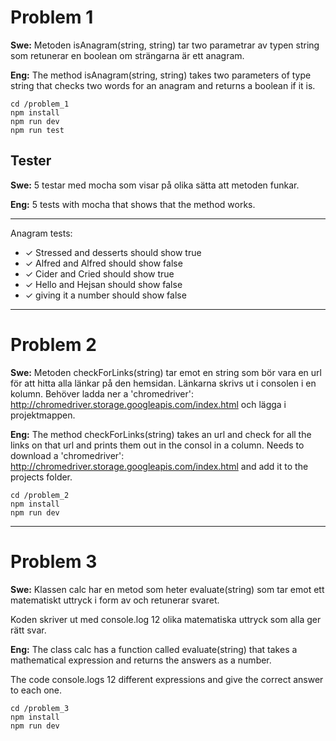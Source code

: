 # Problem 1
**Swe:**
Metoden isAnagram(string, string) tar two parametrar av typen string som retunerar en boolean om strängarna är ett anagram.

**Eng:**
The method isAnagram(string, string) takes two parameters of type string that checks two words for an anagram and returns a boolean if it is.
```
cd /problem_1
npm install
npm run dev
npm run test
```
## Tester
**Swe:**
5 testar med mocha som visar på olika sätta att metoden funkar.

**Eng:**
5 tests with mocha that shows that the method works.

-------
Anagram tests:
-    ✓ Stressed and desserts should show true
-    ✓ Alfred and Alfred should show false
-    ✓ Cider and Cried should show true
-    ✓ Hello and Hejsan should show false
-    ✓ giving it a number should show false
-----

# Problem 2

**Swe:**
Metoden checkForLinks(string) tar emot en string som bör vara en url för att hitta alla länkar på den hemsidan.
Länkarna skrivs ut i consolen i en kolumn.
Behöver ladda ner a 'chromedriver':
<http://chromedriver.storage.googleapis.com/index.html>
och lägga i projektmappen.

**Eng:**
The method checkForLinks(string) takes an url and check for all the links on that url and prints them out in the consol in a column.
Needs to download a 'chromedriver':
<http://chromedriver.storage.googleapis.com/index.html>
and add it to the projects folder.

```
cd /problem_2
npm install
npm run dev
```
----
# Problem 3

**Swe:**
Klassen calc har en metod som heter evaluate(string) som tar emot ett matematiskt uttryck i form av  och retunerar svaret.

Koden skriver ut med console.log 12 olika matematiska uttryck som alla ger rätt svar.

**Eng:**
The class calc has a function called evaluate(string) that takes a mathematical expression and returns the answers as a number.

The code console.logs 12 different expressions and give the correct answer to each one.

```
cd /problem_3
npm install
npm run dev
```